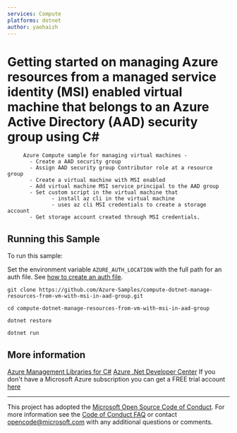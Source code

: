 ```yaml
---
services: Compute
platforms: dotnet
author: yaohaizh
---
```


# Getting started on managing Azure resources from a managed service identity (MSI) enabled virtual machine that belongs to an Azure Active Directory (AAD) security group using C# #

         Azure Compute sample for managing virtual machines -
           - Create a AAD security group
           - Assign AAD security group Contributor role at a resource group
           - Create a virtual machine with MSI enabled
           - Add virtual machine MSI service principal to the AAD group
           - Set custom script in the virtual machine that
                  - install az cli in the virtual machine
                  - uses az cli MSI credentials to create a storage account
           - Get storage account created through MSI credentials.


## Running this Sample ##

To run this sample:

Set the environment variable `AZURE_AUTH_LOCATION` with the full path for an auth file. See [how to create an auth file](https://github.com/Azure/azure-libraries-for-net/blob/master/AUTH.md).

    git clone https://github.com/Azure-Samples/compute-dotnet-manage-resources-from-vm-with-msi-in-aad-group.git

    cd compute-dotnet-manage-resources-from-vm-with-msi-in-aad-group

    dotnet restore

    dotnet run

## More information ##

[Azure Management Libraries for C#](https://github.com/Azure/azure-sdk-for-net/tree/Fluent)
[Azure .Net Developer Center](https://azure.microsoft.com/en-us/develop/net/)
If you don't have a Microsoft Azure subscription you can get a FREE trial account [here](http://go.microsoft.com/fwlink/?LinkId=330212)

---

This project has adopted the [Microsoft Open Source Code of Conduct](https://opensource.microsoft.com/codeofconduct/). For more information see the [Code of Conduct FAQ](https://opensource.microsoft.com/codeofconduct/faq/) or contact [opencode@microsoft.com](mailto:opencode@microsoft.com) with any additional questions or comments.